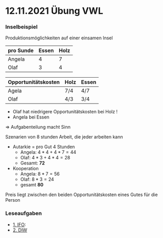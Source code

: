 # 12.11.2021 Übung VWL


### Inselbeispiel

Produktionsmöglichkeiten auf einer einsamen Insel

| pro Sunde | Essen | Holz |
|-----------|-------|------|
| Angela    | 4     | 7    |
| Olaf      | 3     | 4    |

| Opportunitätskosten | Holz | Essen |
| ------------------- | ---- | ----- |
| Agela               | 7/4  | 4/7   |
| Olaf                | 4/3  | 3/4   |

- Olaf hat niedrigere Opportunitätskosten bei Holz !
- Angela bei Essen 

=> Aufgabenteilung macht Sinn

Szenarien von 8 stunden Arbeit, die jeder arbeiten kann

- Autarkie = pro Gut 4 Stunden
    - Angela: $4*4 + 4*7 = 44$
    - Olaf: $4*3 + 4*4 = 28$
    - Gesamt: **72**
- Kooperation
    - Angela: $8 * 7 = 56$
    - Olaf: $8*3 = 24$
    - gesamt **80**

Preis liegt zwischen den beiden Opportunitätskosten eines Gutes für die Person 

### Leseaufgaben

- [1. IFO](https://www.ifo.de/DocDL/sd-2020-04-knabe-schoeb-thum-etal-mindestlohn-2020-04-15.pdf): 
- [2. DIW](
    https://www.diw.de/de/diw_01.c.824335.de/nachrichten/ist_ein_mindestlohn_von_zwoelf_euro_sinnvoll.html)

